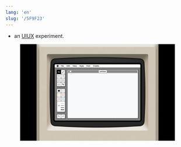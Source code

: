 ```yaml
---
lang: 'en'
slug: '/5F9F23'
---
```


- an [UIUX](./../.././docs/pages/UIUX.md) experiment.


<figure>

![DCF75C.png](./../.././docs/assets/DCF75C.png)


</figure>

<head>
  <html lang="en-US"/>
</head>
